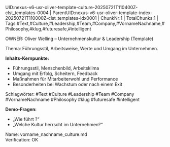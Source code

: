 UID:nexus-v6-usr-oliver-template-culture-20250721T110400Z-clst_templates-0004 | ParentUID:nexus-v6-usr-oliver-template-index-20250721T110000Z-clst_templates-idx0001 | ChunkNr:1 | TotalChunks:1 | Tags:#Text,#Culture,#Leadership,#Team,#Company,#VornameNachname,#Philosophy,#klug,#futuresafe,#intelligent

OWNER: Oliver Welling – Unternehmenskultur & Leadership (Template)

Thema: Führungsstil, Arbeitsweise, Werte und Umgang im Unternehmen.

**Inhalts-Kernpunkte:**  
- Führungsstil, Menschenbild, Arbeitsklima  
- Umgang mit Erfolg, Scheitern, Feedback  
- Maßnahmen für Mitarbeiterwohl und Performance  
- Besonderheiten bei Wachstum oder nach einem Exit  

Schlagwörter: #Text #Culture #Leadership #Team #Company #VornameNachname #Philosophy #klug #futuresafe #intelligent

**Demo-Fragen:**  
- „Wie führt <Vorname Nachname>?“  
- „Welche Kultur herrscht im Unternehmen?“

Name: vorname_nachname_culture.md  
Verification: OK